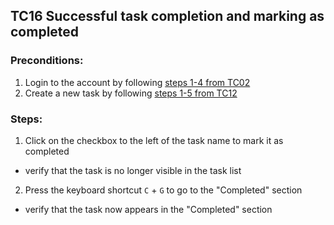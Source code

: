 ## TC16 Successful task completion and marking as completed
### Preconditions:
1. Login to the account by following [steps 1-4 from TC02](TC02.md)
2. Create a new task by following [steps 1-5 from TC12](TC12.md)
### Steps:
1. Click on the checkbox to the left of the task name to mark it as completed
* verify that the task is no longer visible in the task list  
2. Press the keyboard shortcut `C` + `G` to go to the "Completed" section
* verify that the task now appears in the "Completed" section